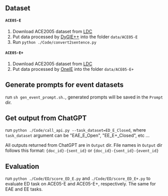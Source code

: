 
## Dataset

#### `ACE05-E`

1. Download ACE2005 dataset from [LDC](https://catalog.ldc.upenn.edu/LDC2006T06)
2. Put data processed by [DyGIE++](https://github.com/dwadden/dygiepp#ace05-event) into the folder `data/ACE05-E`
3. Run `python ./Code/convert2sentence.py`

#### `ACE05-E+`

1. Download ACE2005 dataset from [LDC](https://catalog.ldc.upenn.edu/LDC2006T06)
2. Put data processed by [OneIE](http://blender.cs.illinois.edu/software/oneie/) into the folder `data/ACE05-E+`

## Generate prompts for event datasets
run `sh gen_event_prompt.sh.`, generated prompts will be saved in the `Prompt` dir.

## Get output from ChatGPT

run `python ./Code/call_api.py --task_dataset=ED_E_Closed`, where `task_dataset` argument can be "EAE_E_Open", "EE_E+_Closed", etc ...

All outputs returned from ChatGPT are in `Output` dir. File names in `Output` dir follows this format: `{doc_id}-{sent_id}` or `{doc_id}-{sent_id}-{event_id}`

## Evaluation
run `python ./Code/ED/score_ED_E.py` and `./Code/ED/score_ED_E+.py` to evaluate ED task on ACE05-E and ACE05-E+, respectively. The same for EAE and EE tasks.
